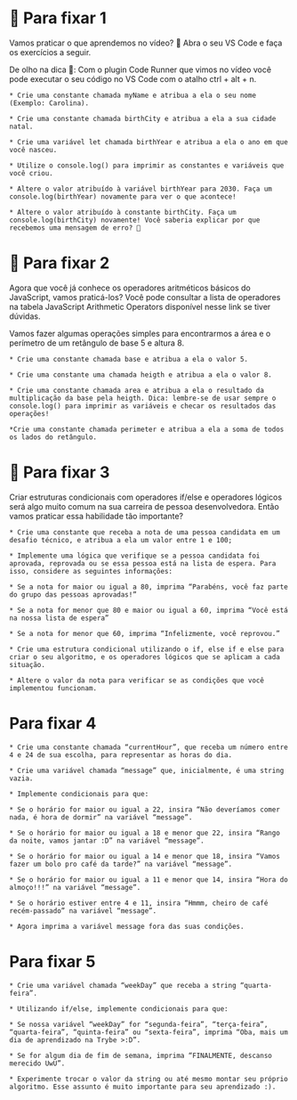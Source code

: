 # 🚀 Para fixar 1
Vamos praticar o que aprendemos no vídeo? 💪 Abra o seu VS Code e faça os exercícios a seguir.

De olho na dica 👀: Com o plugin Code Runner que vimos no vídeo você pode executar o seu código no VS Code com o atalho ctrl + alt + n.

`* Crie uma constante chamada myName e atribua a ela o seu nome (Exemplo: Carolina).`

`* Crie uma constante chamada birthCity e atribua a ela a sua cidade natal.`

`* Crie uma variável let chamada birthYear e atribua a ela o ano em que você nasceu.`

`* Utilize o console.log() para imprimir as constantes e variáveis que você criou.`

`* Altere o valor atribuído à variável birthYear para 2030. Faça um console.log(birthYear) novamente para ver o que acontece!`

`* Altere o valor atribuído à constante birthCity. Faça um console.log(birthCity) novamente! Você saberia explicar por que recebemos uma mensagem de erro? 🤔`

# 🚀 Para fixar 2
Agora que você já conhece os operadores aritméticos básicos do JavaScript, vamos praticá-los? Você pode consultar a lista de operadores na tabela JavaScript Arithmetic Operators disponível nesse link se tiver dúvidas.

Vamos fazer algumas operações simples para encontrarmos a área e o perímetro de um retângulo de base 5 e altura 8.

`* Crie uma constante chamada base e atribua a ela o valor 5.`

`* Crie uma constante uma chamada heigth e atribua a ela o valor 8.`

`* Crie uma constante chamada area e atribua a ela o resultado da multiplicação da base pela heigth. Dica: lembre-se de usar sempre o console.log() para imprimir as variáveis e checar os resultados das operações!`

`*Crie uma constante chamada perimeter e atribua a ela a soma de todos os lados do retângulo.`

# 🚀 Para fixar 3

Criar estruturas condicionais com operadores if/else e operadores lógicos será algo muito comum na sua carreira de pessoa desenvolvedora. Então vamos praticar essa habilidade tão importante?

`* Crie uma constante que receba a nota de uma pessoa candidata em um desafio técnico, e atribua a ela um valor entre 1 e 100;`

`* Implemente uma lógica que verifique se a pessoa candidata foi aprovada, reprovada ou se essa pessoa está na lista de espera. Para isso, considere as seguintes informações:`

`* Se a nota for maior ou igual a 80, imprima “Parabéns, você faz parte do grupo das pessoas aprovadas!”`

`* Se a nota for menor que 80 e maior ou igual a 60, imprima “Você está na nossa lista de espera”`

`* Se a nota for menor que 60, imprima “Infelizmente, você reprovou.”`

`* Crie uma estrutura condicional utilizando o if, else if e else para criar o seu algoritmo, e os operadores lógicos que se aplicam a cada situação.`

`* Altere o valor da nota para verificar se as condições que você implementou funcionam.`

# Para fixar 4

`* Crie uma constante chamada “currentHour”, que receba um número entre 4 e 24 de sua escolha, para representar as horas do dia.`

`* Crie uma variável chamada “message” que, inicialmente, é uma string vazia.`

`* Implemente condicionais para que:`

`* Se o horário for maior ou igual a 22, insira “Não deveríamos comer nada, é hora de dormir” na variável “message”.`

`* Se o horário for maior ou igual a 18 e menor que 22, insira “Rango da noite, vamos jantar :D” na variável “message”.`

`* Se o horário for maior ou igual a 14 e menor que 18, insira “Vamos fazer um bolo pro café da tarde?” na variável “message”.`

`* Se o horário for maior ou igual a 11 e menor que 14, insira “Hora do almoço!!!” na variável “message”.`

`* Se o horário estiver entre 4 e 11, insira “Hmmm, cheiro de café recém-passado” na variável “message”.`

`* Agora imprima a variável message fora das suas condições.`

# Para fixar 5

`* Crie uma variável chamada “weekDay” que receba a string “quarta-feira”.`

`* Utilizando if/else, implemente condicionais para que:`

`* Se nossa variável “weekDay” for “segunda-feira”, “terça-feira”, “quarta-feira”, “quinta-feira” ou “sexta-feira”, imprima “Oba, mais um dia de aprendizado na Trybe >:D”.`

`* Se for algum dia de fim de semana, imprima “FINALMENTE, descanso merecido UwU”.`

`* Experimente trocar o valor da string ou até mesmo montar seu próprio algoritmo. Esse assunto é muito importante para seu aprendizado :).`

# 